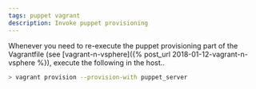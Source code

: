 ```yaml
---
tags: puppet vagrant
description: Invoke puppet provisioning
---
```


Whenever you need to re-execute the puppet provisioning part of the Vagrantfile (see  [vagrant-n-vsphere]({% post_url 2018-01-12-vagrant-n-vsphere %}),
execute the following in the host..

```bash
> vagrant provision --provision-with puppet_server
```
